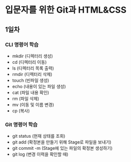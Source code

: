 # 입문자를 위한 Git과 HTML&CSS
## 1일차
### CLI 명령어 학습
- mkdir (디렉터리 생성)
- cd (디렉터리 이동)
- ls (디렉터리 목록 출력)
- rmdir (디렉터리 삭제)
- touch (빈파일 생성)
- echo (내용이 있는 파일 생성)
- cat (파일 내용 확인)
- rm (파일 삭제)
- mv (이동 및 이름 변경)
- cp (복사)

### Git 명령어 학습
- git status (현재 상태를 조회)
- git add (확정본을 만들기 위해 Stage로 파일을 보내기)
- git commit -m (Stage에 있는 파일의 확정본 생성하기)
- git log (변경 이력을 확인할 때)
